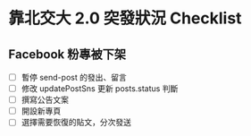 # 靠北交大 2.0 突發狀況 Checklist

## Facebook 粉專被下架
- [  ] 暫停 send-post 的發出、留言
- [  ] 修改 updatePostSns 更新 posts.status 判斷
- [  ] 撰寫公告文案
- [  ] 開設新專頁
- [  ] 選擇需要恢復的貼文，分次發送
